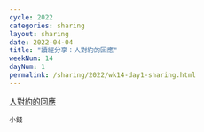 ```yaml
---
cycle: 2022
categories: sharing
layout: sharing
date: 2022-04-04
title: "讀經分享：人對約的回應"
weekNum: 14
dayNum: 1
permalink: /sharing/2022/wk14-day1-sharing.html
---
```


[人對約的回應](https://eccseattle.github.io/media/sharing/2022/wk014/2022-04-04-bin.m4a)

`小錢`
